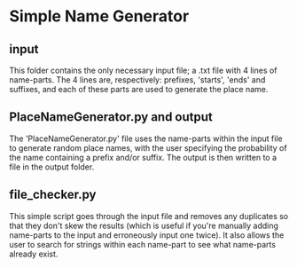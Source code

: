 
# Simple Name Generator

## input
This folder contains the only necessary input file; a .txt file with 4 lines of name-parts. The 4 lines are, respectively: prefixes, 'starts', 'ends' and suffixes, and each of these parts are used to generate the place name.

## PlaceNameGenerator.py and output

The 'PlaceNameGenerator.py' file uses the name-parts within the input file to generate random place names, with the user specifying the probability of the name containing a prefix and/or suffix. The output is then written to a file in the output folder.

## file_checker.py

This simple script goes through the input file and removes any duplicates so that they don't skew the results (which is useful if you're manually adding name-parts to the input and erroneously input one twice). It also allows the user to search for strings within each name-part to see what name-parts already exist.
